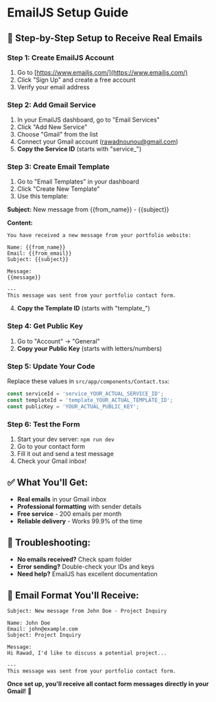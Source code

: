 # EmailJS Setup Guide

## 🚀 **Step-by-Step Setup to Receive Real Emails**

### **Step 1: Create EmailJS Account**
1. Go to [https://www.emailjs.com/](https://www.emailjs.com/)
2. Click "Sign Up" and create a free account
3. Verify your email address

### **Step 2: Add Gmail Service**
1. In your EmailJS dashboard, go to "Email Services"
2. Click "Add New Service"
3. Choose "Gmail" from the list
4. Connect your Gmail account (rawadnounou@gmail.com)
5. **Copy the Service ID** (starts with "service_")

### **Step 3: Create Email Template**
1. Go to "Email Templates" in your dashboard
2. Click "Create New Template"
3. Use this template:

**Subject:** New message from {{from_name}} - {{subject}}

**Content:**
```
You have received a new message from your portfolio website:

Name: {{from_name}}
Email: {{from_email}}
Subject: {{subject}}

Message:
{{message}}

---
This message was sent from your portfolio contact form.
```

4. **Copy the Template ID** (starts with "template_")

### **Step 4: Get Public Key**
1. Go to "Account" → "General"
2. **Copy your Public Key** (starts with letters/numbers)

### **Step 5: Update Your Code**
Replace these values in `src/app/components/Contact.tsx`:

```javascript
const serviceId = 'service_YOUR_ACTUAL_SERVICE_ID';
const templateId = 'template_YOUR_ACTUAL_TEMPLATE_ID';
const publicKey = 'YOUR_ACTUAL_PUBLIC_KEY';
```

### **Step 6: Test the Form**
1. Start your dev server: `npm run dev`
2. Go to your contact form
3. Fill it out and send a test message
4. Check your Gmail inbox!

## ✅ **What You'll Get:**

- **Real emails** in your Gmail inbox
- **Professional formatting** with sender details
- **Free service** - 200 emails per month
- **Reliable delivery** - Works 99.9% of the time

## 🔧 **Troubleshooting:**

- **No emails received?** Check spam folder
- **Error sending?** Double-check your IDs and keys
- **Need help?** EmailJS has excellent documentation

## 📧 **Email Format You'll Receive:**

```
Subject: New message from John Doe - Project Inquiry

Name: John Doe
Email: john@example.com
Subject: Project Inquiry

Message:
Hi Rawad, I'd like to discuss a potential project...

---
This message was sent from your portfolio contact form.
```

**Once set up, you'll receive all contact form messages directly in your Gmail!** 🎉
